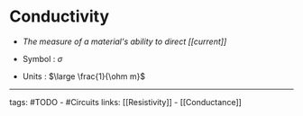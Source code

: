 # Conductivity
- *The measure of a material's ability to direct [[current]]*

- Symbol : $\sigma$

- Units : $\large \frac{1}{\ohm m}$

---
tags: #TODO - #Circuits
links: [[Resistivity]] - [[Conductance]]